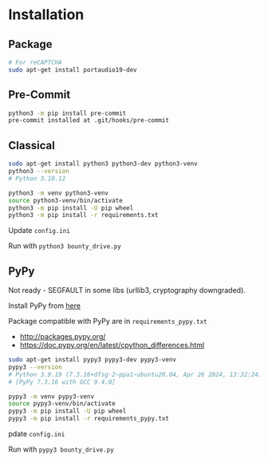 # Installation

## Package

```bash
# For reCAPTCHA
sudo apt-get install portaudio19-dev

```

## Pre-Commit

```bash
python3 -m pip install pre-commit
pre-commit installed at .git/hooks/pre-commit
```

## Classical

```bash
sudo apt-get install python3 python3-dev python3-venv
python3 --version
# Python 3.10.12
```

```bash
python3 -m venv python3-venv
source python3-venv/bin/activate
python3 -m pip install -U pip wheel
python3 -m pip install -r requirements.txt
```

Update `config.ini`

Run with `python3 bounty_drive.py`

## PyPy 

Not ready - SEGFAULT in some libs (urllib3, cryptography downgraded).

Install PyPy from [here](https://doc.pypy.org/en/latest/install.html)

Package compatible with PyPy are in `requirements_pypy.txt`
* http://packages.pypy.org/
* https://doc.pypy.org/en/latest/cpython_differences.html

```bash
sudo apt-get install pypy3 pypy3-dev pypy3-venv
pypy3 --version
# Python 3.9.19 (7.3.16+dfsg-2~ppa1~ubuntu20.04, Apr 26 2024, 13:32:24)
# [PyPy 7.3.16 with GCC 9.4.0]
```

```bash
pypy3 -m venv pypy3-venv
source pypy3-venv/bin/activate
pypy3 -m pip install -U pip wheel
pypy3 -m pip install -r requirements_pypy.txt
```

pdate `config.ini`

Run with `pypy3 bounty_drive.py`